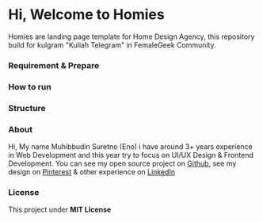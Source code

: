 # Hi, Welcome to Homies

Homies are landing page template for Home Design Agency, this repository build for kulgram "Kuliah Telegram" in FemaleGeek Community.

### Requirement & Prepare


### How to run


### Structure


### About

Hi, My name Muhibbudin Suretno (Eno) i have around 3+ years experience in Web Development and this year try to focus on UI/UX Design & Frontend Development. You can see my open source project on [Github](), see my design on [Pinterest]() & other experience on [LinkedIn]()

### License

This project under **MIT License**
